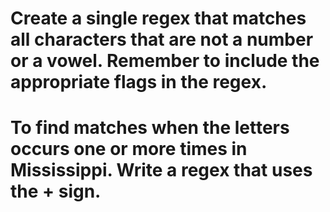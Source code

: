 # Create a single regex that matches all characters that are not a number or a vowel. Remember to include the appropriate flags in the regex.

# To find matches when the letters occurs one or more times in Mississippi. Write a regex that uses the + sign.
